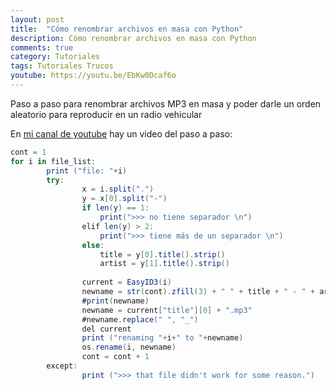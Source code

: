 ```yaml
---
layout: post
title:  "Cómo renombrar archivos en masa con Python"
description: Cómo renombrar archivos en masa con Python
comments: true
category: Tutoriales
tags: Tutoriales Trucos
youtube: https://youtu.be/EbKw0Dcaf6o
---
```

Paso a paso para renombrar archivos MP3 en masa y poder darle un orden aleatorio para reproducir en un radio vehicular

En <a target="_blank" href="{{ page.youtube }}">mi canal de youtube</a> hay un video del paso a paso:

```C#
cont = 1
for i in file_list:
        print ("file: "+i)
        try:
                x = i.split(".")
                y = x[0].split("-")
                if len(y) == 1:
                    print(">>> no tiene separador \n")
                elif len(y) > 2:
                    print(">>> tiene más de un separador \n")
                else:
                    title = y[0].title().strip()
                    artist = y[1].title().strip()
                    
                current = EasyID3(i)
                newname = str(cont).zfill(3) + " " + title + " - " + artist + ".mp3"
                #print(newname)
                newname = current["title"][0] + ".mp3"
                #newname.replace(" ", "_")
                del current
                print ("renaming "+i+" to "+newname)
                os.rename(i, newname)
                cont = cont + 1
        except:
                print (">>> that file didn't work for some reason.")
```
